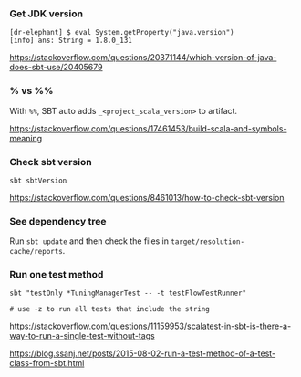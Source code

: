 ### Get JDK version

```
[dr-elephant] $ eval System.getProperty("java.version")
[info] ans: String = 1.8.0_131
```

https://stackoverflow.com/questions/20371144/which-version-of-java-does-sbt-use/20405679


### % vs %%

With `%%`, SBT auto adds `_<project_scala_version>` to artifact.

https://stackoverflow.com/questions/17461453/build-scala-and-symbols-meaning


### Check sbt version

```
sbt sbtVersion
```

https://stackoverflow.com/questions/8461013/how-to-check-sbt-version


### See dependency tree

Run `sbt update` and then check the files in `target/resolution-cache/reports`.


### Run one test method

```
sbt "testOnly *TuningManagerTest -- -t testFlowTestRunner"

# use -z to run all tests that include the string
```

https://stackoverflow.com/questions/11159953/scalatest-in-sbt-is-there-a-way-to-run-a-single-test-without-tags

https://blog.ssanj.net/posts/2015-08-02-run-a-test-method-of-a-test-class-from-sbt.html